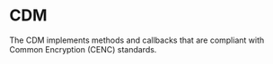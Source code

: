# CDM
The CDM implements methods and callbacks that are compliant with Common Encryption (CENC) standards. 
